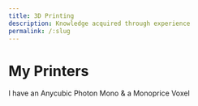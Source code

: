 ```yaml
---
title: 3D Printing
description: Knowledge acquired through experience
permalink: /:slug
---
```

# My Printers

I have an Anycubic Photon Mono & a Monoprice Voxel